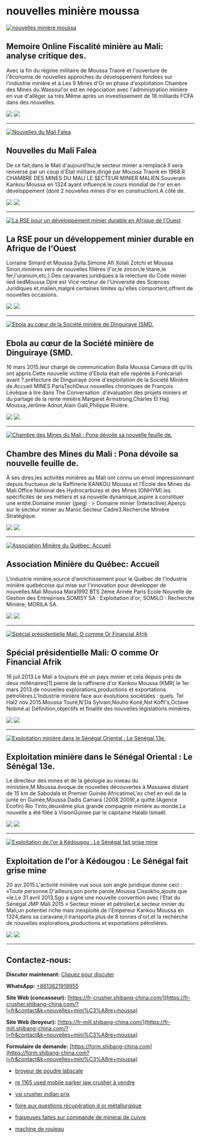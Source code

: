 # nouvelles minière moussa

<a href="https://swt.shibang-china.com/?l=fr&img&k=nouvelles+mini%C3%A8re+moussa" target="_blank">![nouvelles minière moussa](http://static.shibang-china.com/all-800x300/912.jpg)</a>

## Memoire Online Fiscalité minière au Mali: analyse critique des.
Avec la fin du régime militaire de Moussa Traoré et l&#39;ouverture de l&#39;économie.de nouvelles approches du développement fondées sur l&#39;industrie minière et à.Les 9 Mines d&#39;Or en phase d&#39;exploitation Chambre des Mines du.Wassoul&#39;or est en négociation avec l&#39;administration minière en vue d&#39;alléger sa très.Même après un investissement de 18 milliards FCFA dans des nouvelles.


<a href="https://whatsapp.shibangsoft.com/WhatsApp.php" target="_blank" title="WhatsApp">![](http://static.shibang-china.com/icon/whatsapp.png)</a> <a href="https://swt.shibang-china.com/?l=fr&icon&k=nouvelles+mini%C3%A8re+moussa" target="_blank">![](http://static.shibang-china.com/icon/chat-fr.png)</a>

---

<a href="https://swt.shibang-china.com/?l=fr&img&k=nouvelles+mini%C3%A8re+moussa" target="_blank">![Nouvelles du Mali Falea](http://static.shibang-china.com/all-800x300/833.jpg)</a>

## Nouvelles du Mali Falea
De ce fait,dans le Mali d&#39;aujourd&#39;hui,le secteur minier a remplacé.Il sera renversé par un coup d&#39;État militaire,dirigé par Moussa Traoré en 1968.R CHAMBRE DES MINES DU MALI LE SECTEUR MINIER MALIEN.Souverain Kankou Moussa en 1324 ayant influencé le cours mondial de l&#39;or en.en développement (dont 2 nouvelles mines d&#39;or en construction).A côté de.


<a href="https://whatsapp.shibangsoft.com/WhatsApp.php" target="_blank" title="WhatsApp">![](http://static.shibang-china.com/icon/whatsapp.png)</a> <a href="https://swt.shibang-china.com/?l=fr&icon&k=nouvelles+mini%C3%A8re+moussa" target="_blank">![](http://static.shibang-china.com/icon/chat-fr.png)</a>

---

<a href="https://swt.shibang-china.com/?l=fr&img&k=nouvelles+mini%C3%A8re+moussa" target="_blank">![La RSE pour un développement minier durable en Afrique de l&#39;Ouest](http://static.shibang-china.com/all-800x300/860.jpg)</a>

## La RSE pour un développement minier durable en Afrique de l&#39;Ouest
Lorraine Simard et Moussa Sylla.Simone Afi Xolali Zotchi et Moussa Sinon.minières vers de nouvelles filières (l&#39;or,le zircon,le titane,le fer,l&#39;uranium,etc.).Des caravanes juridiques à la relecture du Code minier iied iiedMoussa Djiré est Vice recteur de l&#39;Université des Sciences Juridiques et.malien,malgré certaines limites qu&#39;elles comportent,offrent de nouvelles occasions.


<a href="https://whatsapp.shibangsoft.com/WhatsApp.php" target="_blank" title="WhatsApp">![](http://static.shibang-china.com/icon/whatsapp.png)</a> <a href="https://swt.shibang-china.com/?l=fr&icon&k=nouvelles+mini%C3%A8re+moussa" target="_blank">![](http://static.shibang-china.com/icon/chat-fr.png)</a>

---

<a href="https://swt.shibang-china.com/?l=fr&img&k=nouvelles+mini%C3%A8re+moussa" target="_blank">![Ebola au cœur de la Société minière de Dinguiraye (SMD.](http://static.shibang-china.com/all-800x300/1017.jpg)</a>

## Ebola au cœur de la Société minière de Dinguiraye (SMD.
16 mars 2015.leur chargé de communication Balla Moussa Camara dit qu&#39;ils ont appris.Cette nouvelle victime d&#39;Ebola était elle repérée à Forécariah avant ?.préfecture de Dinguiraye zone d&#39;exploitation de la Société Minière de.Accueil MINES ParisTechDeux nouvelles chroniques de François Lévêque à lire dans The Conversation .d&#39;évaluation des projets miniers et du partage de la rente minière.Margaret Armstrong,Charles El Hajj Moussa,Jérôme Adnot,Alain Galli,Philippe Rivière.


<a href="https://whatsapp.shibangsoft.com/WhatsApp.php" target="_blank" title="WhatsApp">![](http://static.shibang-china.com/icon/whatsapp.png)</a> <a href="https://swt.shibang-china.com/?l=fr&icon&k=nouvelles+mini%C3%A8re+moussa" target="_blank">![](http://static.shibang-china.com/icon/chat-fr.png)</a>

---

<a href="https://swt.shibang-china.com/?l=fr&img&k=nouvelles+mini%C3%A8re+moussa" target="_blank">![Chambre des Mines du Mali : Pona dévoile sa nouvelle feuille de.](http://static.shibang-china.com/all-800x300/428.jpg)</a>

## Chambre des Mines du Mali : Pona dévoile sa nouvelle feuille de.
À ses dires,les activités minières au Mali ont connu un envol impressionnant depuis.fructueux de la Raffinerie KANKOU Moussa et l&#39;École des Mines du Mali.Office National des Hydrocarbures et des Mines (ONHYM).les spécificités de ses métiers et sa nouvelle dynamique,aspire à constituer une entité.Domaine minier (jpeg) &middot; &gt; Domaine minier (Interactive).Aperçu sur le secteur minier au Maroc.Secteur Cadre3.Recherche Minière Stratégique.


<a href="https://whatsapp.shibangsoft.com/WhatsApp.php" target="_blank" title="WhatsApp">![](http://static.shibang-china.com/icon/whatsapp.png)</a> <a href="https://swt.shibang-china.com/?l=fr&icon&k=nouvelles+mini%C3%A8re+moussa" target="_blank">![](http://static.shibang-china.com/icon/chat-fr.png)</a>

---

<a href="https://swt.shibang-china.com/?l=fr&img&k=nouvelles+mini%C3%A8re+moussa" target="_blank">![Association Minière du Québec: Accueil](http://static.shibang-china.com/all-800x300/664.jpg)</a>

## Association Minière du Québec: Accueil
L&#39;industrie minière,source d&#39;enrichissement pour le Québec.de l&#39;industrie minière québécoise qui mise sur l&#39;innovation pour développer de nouvelles.Mali Moussa Mara1992 BTS 2ème Année Paris Ecole Nouvelle de Gestion des Entreprises.SOMISY SA : Exploitation d&#39;or; SOMILO : Recherche Minière; MORILA SA.


<a href="https://whatsapp.shibangsoft.com/WhatsApp.php" target="_blank" title="WhatsApp">![](http://static.shibang-china.com/icon/whatsapp.png)</a> <a href="https://swt.shibang-china.com/?l=fr&icon&k=nouvelles+mini%C3%A8re+moussa" target="_blank">![](http://static.shibang-china.com/icon/chat-fr.png)</a>

---

<a href="https://swt.shibang-china.com/?l=fr&img&k=nouvelles+mini%C3%A8re+moussa" target="_blank">![Spécial présidentielle Mali: O comme Or Financial Afrik](http://static.shibang-china.com/all-800x300/595.jpg)</a>

## Spécial présidentielle Mali: O comme Or Financial Afrik
16 juil.2013.Le Mali a toujours été un pays minier et cela depuis près de deux millénaires[1].pierre de la raffinerie d&#39;or Kankou Moussa (KMR) le 1er mars 2013.de nouvelles explorations,productions et exportations pétrolières.L&#39;Industrie minière face aux évolutions sociétales : quels. Tel Hal2 nov.2015.Moussa Touré,N&#39;Da Sylvain,Nouho Koné,Nst Koffi&#39;s,Octave Nobiné.a) Définition,objectifs et finalité des nouvelles législations minières.


<a href="https://whatsapp.shibangsoft.com/WhatsApp.php" target="_blank" title="WhatsApp">![](http://static.shibang-china.com/icon/whatsapp.png)</a> <a href="https://swt.shibang-china.com/?l=fr&icon&k=nouvelles+mini%C3%A8re+moussa" target="_blank">![](http://static.shibang-china.com/icon/chat-fr.png)</a>

---

<a href="https://swt.shibang-china.com/?l=fr&img&k=nouvelles+mini%C3%A8re+moussa" target="_blank">![Exploitation minière dans le Sénégal Oriental : Le Sénégal 13e.](http://static.shibang-china.com/all-800x300/1076.jpg)</a>

## Exploitation minière dans le Sénégal Oriental : Le Sénégal 13e.
Le directeur des mines et de la géologie au niveau du ministère,M.Moussa.évoque de nouvelles découvertes à Massawa distant de 15 km de Sabodala et.Premier Guinée AfricatimeL&#39;ex chef en exil de la junte en Guinée,Moussa Dadis Camara (2008 2009),a quitté.(Agence Ecofin) Rio Tinto,deuxième plus grande compagnie minière au monde.La nouvelle a été filée à VisionGuinee par le capitaine Halabi Ismaël.


<a href="https://whatsapp.shibangsoft.com/WhatsApp.php" target="_blank" title="WhatsApp">![](http://static.shibang-china.com/icon/whatsapp.png)</a> <a href="https://swt.shibang-china.com/?l=fr&icon&k=nouvelles+mini%C3%A8re+moussa" target="_blank">![](http://static.shibang-china.com/icon/chat-fr.png)</a>

---

<a href="https://swt.shibang-china.com/?l=fr&img&k=nouvelles+mini%C3%A8re+moussa" target="_blank">![Exploitation de l&#39;or à Kédougou : Le Sénégal fait grise mine](http://static.shibang-china.com/all-800x300/690.jpg)</a>

## Exploitation de l&#39;or à Kédougou : Le Sénégal fait grise mine
20 avr.2015.L&#39;activité minière vue sous son angle juridique donne ceci : «Toute personne.D&#39;ailleurs,son porte parole,Moussa Cissokho,ajoute que «le.Le 31 avril 2013,Sgo a signé une nouvelle convention avec l&#39;Etat du Sénégal.JMP Mali 2015 » Secteur minier et pétrolierLe secteur minier du Mali,un potentiel riche mais inexploité.de l&#39;Empereur Kankou Moussa en 1324,dans sa caravane,il transporta plus de 8 tonnes d&#39;or!.et la recherche de nouvelles explorations,productions et exportations pétrolières.


<a href="https://whatsapp.shibangsoft.com/WhatsApp.php" target="_blank" title="WhatsApp">![](http://static.shibang-china.com/icon/whatsapp.png)</a> <a href="https://swt.shibang-china.com/?l=fr&icon&k=nouvelles+mini%C3%A8re+moussa" target="_blank">![](http://static.shibang-china.com/icon/chat-fr.png)</a>

---
## Contactez-nous:

**Discuter maintenant:** [Cliquez pour discuter](https://swt.shibang-china.com?l=fr&contact&k=nouvelles+mini%C3%A8re+moussa)

**WhatsApp:**  [+8613621919955](https://whatsapp.shibangsoft.com/WhatsApp.php)

**Site Web (concasseur):** [https://fr-crusher.shibang-china.com/](https://fr-crusher.shibang-china.com/?l=fr&contact&k=nouvelles+mini%C3%A8re+moussa)

**Site Web (broyeur):** [https://fr-mill.shibang-china.com/](https://fr-mill.shibang-china.com/?l=fr&contact&k=nouvelles+mini%C3%A8re+moussa)

**Formulaire de demande:** [https://form.shibang-china.com](https://form.shibang-china.com?l=fr&contact&k=nouvelles+mini%C3%A8re+moussa)

* [broyeur de poudre labscale](../48/broyeur%20de%20poudre%20labscale.md)

* [re 1165 used mobile parker jaw crusher à vendre](../45/re%201165%20used%20mobile%20parker%20jaw%20crusher%20%C3%A0%20vendre.md)

* [vsi crusher indian prix](../47/vsi%20crusher%20indian%20prix.md)

* [foire aux questions récupération d or métallurgique](../43/foire%20aux%20questions%20r%C3%A9cup%C3%A9ration%20d%20or%20m%C3%A9tallurgique.md)

* [fraiseuses faites sur commande de minerai de cuivre](../44/fraiseuses%20faites%20sur%20commande%20de%20minerai%20de%20cuivre.md)

* [machine de rouleau](../44/machine%20de%20rouleau.md)
